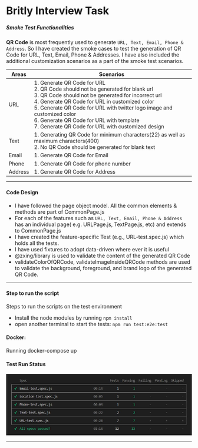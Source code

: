 # Britly Interview Task

#####   Smoke Test Functionalities 

**QR Code** is most frequently used to generate `URL, Text, Email, Phone & Address`. So I have created the smoke cases to test the generation of QR Code for URL, Text, Email, Phone & Addresses. I have also included the additional customization scenarios as a part of the smoke test scenarios.
 
Areas	| Scenarios
--------|-----------
URL     | 1. Generate QR Code for URL <br> 2. QR Code should not be generated for blank url <br> 3. QR Code should not be generated for incorrect url  <br> 4. Generate QR Code for URL in customized color <br> 5. Generate QR Code for URL with twitter logo image and customized color  <br>  6. Generate QR Code for URL with template <br> 7. Generate QR Code for URL with customized design   
Text    | 1. Generating QR Code for minimum characters(22) as well as maximum characters(400)   <br> 2. No QR Code should be generated for blank text  
Email   | 1. Generate QR Code for Email 
Phone   | 1. Generate QR Code for phone number  
Address | 1. Generate QR Code for Address   

<hr> 

#### Code Design  

- I have followed the page object model. All the common elements & methods are part of CommonPage.js 
- For each of the features such as `URL, Text, Email, Phone & Address` has an individual page( e.g. URLPage.js, TextPage.js, etc) and extends to CommonPage.js 
- I have created the feature-specific Test (e.g., URL-test.spec.js) which holds all the tests. 
- I have used fixtures to adopt data-driven where ever it is useful 
- @zxing/library is used to validate the content of the generated QR Code 
- validateColorOfQRCode, validateImageInsideQRCode methods are used to validate the background, foreground, and brand logo of the generated QR Code. 

<hr>

#### Step to run the script
Steps to run the scripts on the test environment
*    Install the node modules by running ``` npm install ```
*    open another terminal to start the tests: ``` npm run test:e2e:test ```

#### Docker:
Running docker-compose up

#### Test Run Status
<p align="center">
<img src="https://github.com/gsumit1/BitlyCaseStudy/blob/master/TestExecutionResult.JPG">
</p>
<hr>
